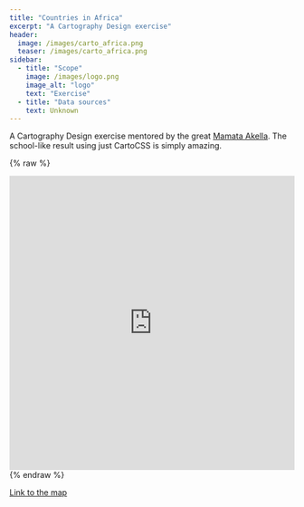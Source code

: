 ```yaml
---
title: "Countries in Africa"
excerpt: "A Cartography Design exercise"
header:
  image: /images/carto_africa.png
  teaser: /images/carto_africa.png
sidebar:
  - title: "Scope"
    image: /images/logo.png
    image_alt: "logo"
    text: "Exercise"
  - title: "Data sources"
    text: Unknown
---
```


A Cartography Design exercise mentored by the great [Mamata Akella](https://github.com/makella). The school-like result using just CartoCSS is simply amazing.

{% raw %}
<iframe width="100%" height="520" frameborder="0" src="https://team.carto.com/u/abel/builder/b9867174-dba1-402f-8d9f-54da08f17f52/embed" allowfullscreen webkitallowfullscreen mozallowfullscreen oallowfullscreen msallowfullscreen></iframe>
{% endraw %}

[Link to the map](https://team.carto.com/u/abel/builder/b9867174-dba1-402f-8d9f-54da08f17f52/embed)





